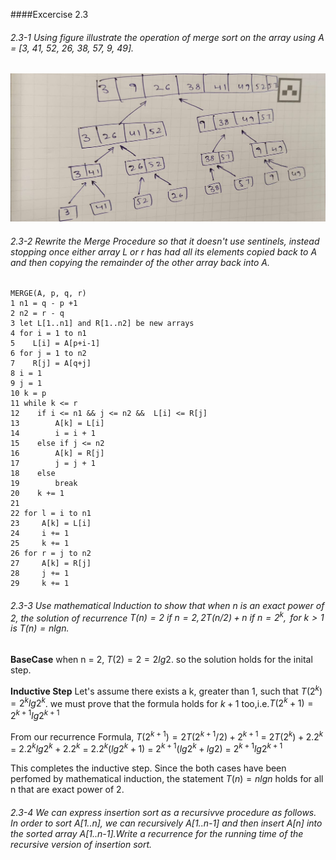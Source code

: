 ####Excercise 2.3

###### 2.3-1 Using figure illustrate the operation of merge sort on the array using A =  [3, 41, 52, 26, 38, 57, 9, 49].

![merge illustration](../Images/merge_illustartion.jpg)


###### 2.3-2 Rewrite the Merge Procedure so that it doesn't use sentinels, instead stopping once either array L or r has had all its elements copied back to A and then copying the remainder of the other array back into A.

```
MERGE(A, p, q, r)
1 n1 = q - p +1
2 n2 = r - q
3 let L[1..n1] and R[1..n2] be new arrays
4 for i = 1 to n1
5    L[i] = A[p+i-1]
6 for j = 1 to n2
7    R[j] = A[q+j]
8 i = 1
9 j = 1
10 k = p
11 while k <= r 
12    if i <= n1 && j <= n2 &&  L[i] <= R[j]
13        A[k] = L[i]
14        i = i + 1
15    else if j <= n2
16        A[k] = R[j]
17        j = j + 1
18    else
19        break
20    k += 1
21 
22 for l = i to n1
23     A[k] = L[i]
24     i += 1
25     k += 1
26 for r = j to n2
27     A[k] = R[j]
28     j += 1
29     k += 1
```

###### 2.3-3 Use mathematical Induction to show that when n is an exact power of 2, the solution of recurrence $T(n) = 2 \text{ if } n = 2, 2T(n/2) + n \text{ if } n = 2^k, \text{ for } k > 1  \text{ is } T(n) = nlgn$.

**BaseCase**
when n = 2, $T(2) = 2 = 2lg2$. so the solution holds for the inital step.

**Inductive Step**
Let's assume there exists a k, greater than 1, such that $T(2^k) = 2^k lg 2^k$. we must prove that the formula holds for $k + 1$ too,i.e.$T(2^k+1) = 2^{k+1} lg 2^{k+1}$

From our recurrence Formula,
$T(2^{k+1}) = 2T(2^{k+1}/2) + 2^{k+1}$ 
= $2T(2^k) + 2.2^k$
= $2.2^klg2^k + 2.2^k$
= $2.2^k(lg2^k+1)$
= $2^{k+1}(lg2^k + lg 2)$
= $2^{k+1}lg2^{k+1}$
 
This completes the inductive step.
Since the both cases have been perfomed by mathematical induction, the statement $T(n) = nlgn$ holds for all n that are exact power of 2.

###### 2.3-4 We can express insertion sort as a recursivve procedure as follows. In order to sort A[1..n], we can recursively A[1..n-1] and then insert A[n] into the sorted array A[1..n-1].Write a recurrence for the running time of the recursive version of insertion sort.